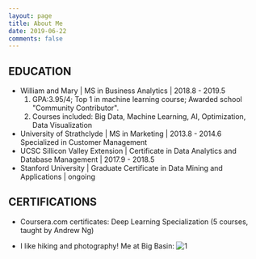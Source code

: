 ```yaml
---
layout: page
title: About Me
date: 2019-06-22
comments: false
---
```



## EDUCATION
* William and Mary | MS in Business Analytics | 2018.8 - 2019.5                                     
  1. GPA:3.95/4; Top 1 in machine learning course; Awarded school "Community Contributor".<br>
  2. Courses included: Big Data, Machine Learning, AI, Optimization, Data Visualization
* University of Strathclyde | MS in Marketing | 2013.8 - 2014.6                                     
  Specialized in Customer Management
* UCSC Sillicon Valley Extension | Certificate in Data Analytics and Database Management | 2017.9 - 2018.5  
* Stanford University | Graduate Certificate in Data Mining and Applications | ongoing                                     
    

## CERTIFICATIONS
* Coursera.com certificates: Deep Learning Specialization (5 courses, taught by Andrew Ng)

* I like hiking and photography! Me at Big Basin:
![1](https://raw.githubusercontent.com/lmei33/lmei33.github.io/master/assets/img/hiking.jpg) 

